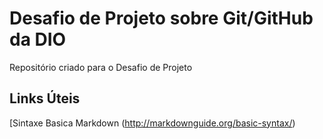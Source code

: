# Desafio de Projeto sobre Git/GitHub da DIO
Repositório criado para o Desafio de Projeto

## Links Úteis
[Sintaxe Basica Markdown (http://markdownguide.org/basic-syntax/)
